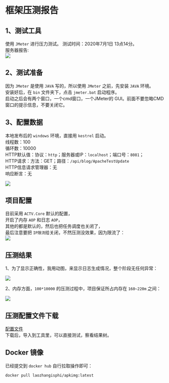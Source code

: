 # 框架压测报告


## 1、测试工具
使用 `JMeter` 进行压力测试。
测试时间：2020年7月1日 13点14分。  
服务器报告:   
<img src="https://img.neters.club/doc/serverreport.png"  >



## 2、测试准备
因为 `JMeter` 是使用 `JAVA` 写的，所以使用 `JMeter` 之前，先安装 `JAVA` 环境。   
安装好后，在 `bin` 文件夹下，点击 `jmeter.bat` 启动程序。  
启动之后会有两个窗口，一个cmd窗口，一个JMeter的 GUI。前面不要忽略CMD窗口的提示信息，不要关闭它。  

## 3、配置数据
本地发布后的 `windows` 环境，直接用 `kestrel` 启动。  
线程数：100  
循环数：10000   
HTTP默认值：协议：`http`；服务器或IP：`localhost`；端口号：`8081`；   
HTTP请求：方法：GET；路径：`/api/blog/ApacheTestUpdate`  
HTTP信息请求管理器：无  
响应断言：无   
 
<img src="https://img.neters.club/doc/ycconfig.png"  >

## 项目配置
目前采用 `ACTV.Core` 默认的配置，  
开启了内存 `AOP` 和日志 `AOP`，  
其他的都是默认的，然后也把任务调度也关闭了，  
最后注意要把 `IP限流`给关闭，不然压测没效果，因为限流了：     
<img src="https://img.neters.club/doc/appconfig.png"  >


## 压测结果
1、为了显示正确性，我用动图，来显示日志生成情况，整个阶段无任何异常：  

<img src="https://img.neters.club/doc/ddd.gif"  >


2、内存方面，`100*10000` 的压测过程中，项目保证所占内存在 `160~220m` 之间：

<img src="https://img.neters.club/doc/ycr.png"  >

## 压测配置文件下载
 [配置文件](https://img.neters.club/doc/actv.coretest.jmx)  
 下载后，导入到工具里，可以直接测试，察看结果树。

 ## Docker 镜像
 已经提交到 `docker hub` 自行拉取操作即可：
 ```
 docker pull laozhangisphi/apkimg:latest
 ```